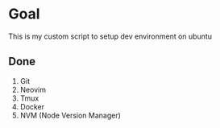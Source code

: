 # Goal
This is my custom script to setup dev environment on ubuntu

## Done
1. Git
2. Neovim
3. Tmux
4. Docker
5. NVM (Node Version Manager)
